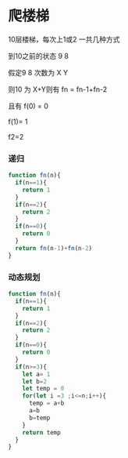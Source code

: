 # 爬楼梯

10层楼梯，每次上1或2 一共几种方式

到10之前的状态 9 8

假定9 8 次数为 X Y

则10 为 X+Y则有 fn = fn-1+fn-2

且有 f(0) = 0

f(1)= 1

f2=2

### 递归

```js
function fn(n){
  if(n==1){
    return 1
  }
  if(n==2){
    return 2
  }
  if(n==0){
    return 0
  }
  return fn(n-1)+fn(n-2)
}
```

### 动态规划

```js
function fn(n){
  if(n==1){
    return 1
  }
  if(n==2){
    return 2
  }
  if(n==0){
    return 0
  }
  if(n>=3){
    let a= 1
    let b=2
    let temp = 0
    for(let i =3 ;i<=n;i++){
      temp = a+b
      a=b
      b=temp
    }
    return temp
  }
}
```

